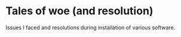 # Tales of woe (and resolution)

Issues I faced and resolutions during installation of various software.
